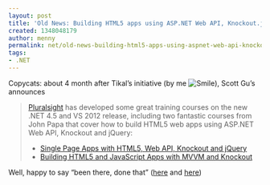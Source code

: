 ```yaml
---
layout: post
title: 'Old News: Building HTML5 apps using ASP.NET Web API, Knockout.js and jQuery'
created: 1348048179
author: menny
permalink: net/old-news-building-html5-apps-using-aspnet-web-api-knockoutjs-and-jquery
tags:
- .NET
---
```

<p>Copycats: about 4 month after Tikal’s initiative (by me <img style="border-bottom-style: none; border-left-style: none; border-top-style: none; border-right-style: none" class="wlEmoticon wlEmoticon-smile" alt="Smile" src="http://www.onemenny.com/blog/wp-content/uploads/2012/09/wlEmoticon-smile.png">), Scott Gu’s announces<br />
<blockquote>
<p><a href="http://pluralsight.com">Pluralsight</a> has developed some great training courses on the new .NET 4.5 and VS 2012 release, including two fantastic courses from John Papa that cover how to build HTML5 web apps using ASP.NET Web API, Knockout and jQuery:
<ul>
<li><a href="http://pluralsight.com/training/Courses/TableOfContents/spa">Single Page Apps with HTML5, Web API, Knockout and jQuery</a>
<li><a href="http://pluralsight.com/training/Courses/TableOfContents/knockout-mvvm">Building HTML5 and JavaScript Apps with MVVM and Knockout</a></li>
</ul>
</blockquote>
<p>Well, happy to say “been there, done that” (<a title="http://www.onemenny.com/blog/tag/knockout/" href="http://www.onemenny.com/blog/tag/knockout/">here</a> and <a href="https://github.com/tikalk/releaseit" target="_blank">here</a>)</p>
